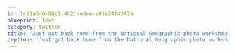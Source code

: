 ```yaml
---
id: 1c11a5d6-98c1-4b2c-adee-e81e24f4247a
blueprint: text
category: twitter
title: 'Just got back home from the National Geographic photo workshop in Banff.  What a weekend! @TheBanffCentre'
caption: 'Just got back home from the National Geographic photo workshop in Banff.  What a weekend! @TheBanffCentre'
---
```

